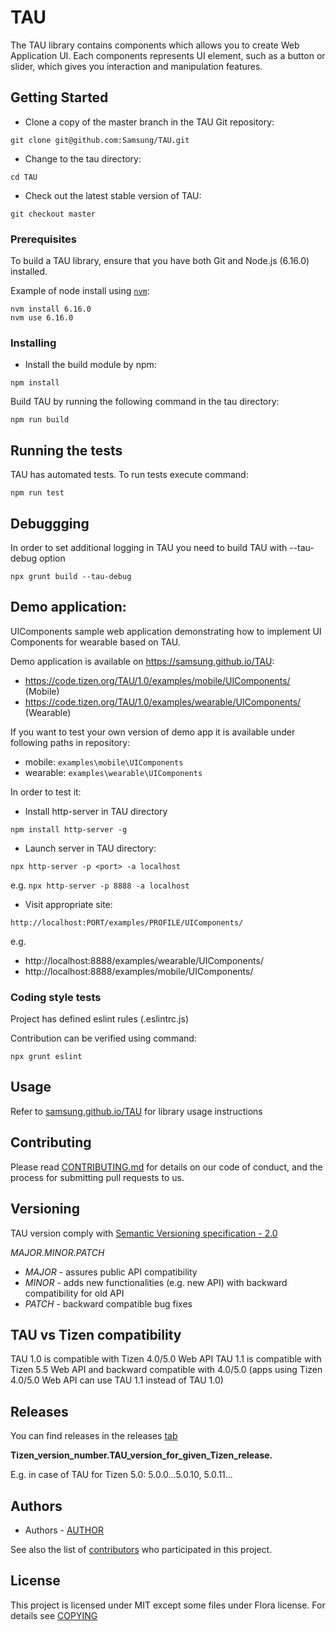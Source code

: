 # TAU

The TAU library contains components which allows you to create Web Application UI. Each components represents UI element, such as a button or slider, which gives you interaction and manipulation features.

## Getting Started

- Clone a copy of the master branch in the TAU Git repository:

`git clone git@github.com:Samsung/TAU.git`

- Change to the tau directory:

`cd TAU`

- Check out the latest stable version of TAU:

`git checkout master`

### Prerequisites

To build a TAU library, ensure that you have both Git and Node.js (6.16.0) installed.

Example of node install using [`nvm`](https://github.com/creationix/nvm):

```
nvm install 6.16.0
nvm use 6.16.0
```

### Installing

- Install the build module by npm:

`npm install`

Build TAU by running the following command in the tau directory:

`npm run build`

## Running the tests

TAU has automated tests. To run tests execute command:

`npm run test`

## Debuggging

In order to set additional logging in TAU you need to build TAU with --tau-debug option

`npx grunt build --tau-debug`

## Demo application:

UIComponents sample web application demonstrating how to implement UI Components for wearable based on TAU.

Demo application is available on https://samsung.github.io/TAU: 

- https://code.tizen.org/TAU/1.0/examples/mobile/UIComponents/ (Mobile)
- https://code.tizen.org/TAU/1.0/examples/wearable/UIComponents/ (Wearable)

If you want to test your own version of demo app it is available under following paths in repository:

* mobile: `examples\mobile\UIComponents`
* wearable: `examples\wearable\UIComponents`

In order to test it:

- Install http-server in TAU directory

`npm install http-server -g`

- Launch server in TAU directory:

`npx http-server -p <port> -a localhost`

e.g. `npx http-server -p 8888 -a localhost`

- Visit appropriate site:

`http://localhost:PORT/examples/PROFILE/UIComponents/`

e.g.

* http://localhost:8888/examples/wearable/UIComponents/
* http://localhost:8888/examples/mobile/UIComponents/

### Coding style tests

Project has defined eslint rules (.eslintrc.js)

Contribution can be verified using command:

`npx grunt eslint`

## Usage

Refer to [samsung.github.io/TAU](https://samsung.github.io/TAU/) for library usage instructions

## Contributing

Please read [CONTRIBUTING.md](https://github.com/Samsung/TAU/blob/master/CONTRIBUTING.md) for details on our code of conduct, and the process for submitting pull requests to us.

## Versioning
TAU version comply with [Semantic Versioning specification - 2.0](https://semver.org/spec/v2.0.0.html)

*MAJOR.MINOR.PATCH*

- *MAJOR* - assures public API compatibility
- *MINOR* - adds new functionalities (e.g. new API) with backward compatibility for old API
- *PATCH* - backward compatible bug fixes

## TAU vs Tizen compatibility

TAU 1.0 is compatible with Tizen 4.0/5.0 Web API
TAU 1.1 is compatible with Tizen 5.5 Web API and backward compatible with 4.0/5.0 (apps using Tizen 4.0/5.0 Web API can use TAU 1.1 instead of TAU 1.0)

## Releases
You can find releases in the releases [tab](https://github.com/Samsung/TAU/releases)

**Tizen_version_number.TAU_version_for_given_Tizen_release.**

E.g. in case of TAU for Tizen 5.0: 5.0.0...5.0.10, 5.0.11...

## Authors

* Authors - [AUTHOR](https://github.com/Samsung/TAU/blob/master/AUTHOR)

See also the list of [contributors](https://github.com/SAMSUNG/TAU/contributors) who participated in this project.

## License

This project is licensed under MIT except some files under Flora license. For details see [COPYING](https://github.com/Samsung/TAU/blob/master/COPYING)
